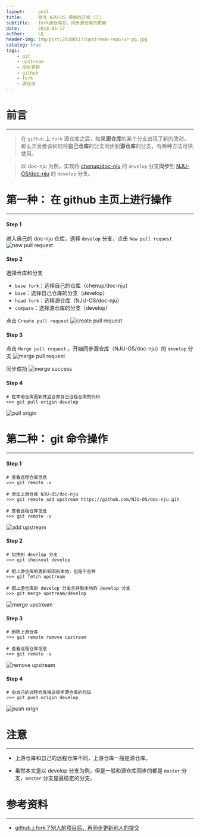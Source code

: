 ```yaml
---
layout:     post
title:      参与 NJU-OS 项目的开发（二）
subtitle:   fork源仓库后，同步源仓库的更新
date:       2018-05-17
author:     LQ
header-img: img/post/20180517/upstream-repo/ur-pg.jpg
catalog: true
tags:
    - git
    - upstream
    - 同步更新
    - github
    - fork
    - 源仓库
---
```

# 前言
---
>在 `github` 上 `fork` 源仓库之后，如果**源仓库**的某个分支出现了新的改动，那么开发者该如何将**自己仓库**的分支同步到**源仓库**的分支，有两种方法可供使用。

>以 doc-nju 为例，实现将 [chenup/doc-nju](https://github.com/chenup/doc-nju) 的 `develop` 分支**同步**到 [NJU-OS/doc-nju](https://github.com/NJU-OS/doc-nju) 的 `develop` 分支。

# 第一种： 在 github 主页上进行操作
---

#### Step 1

进入自己的 doc-nju 仓库，选择 `develop` 分支，点击 `New pull request`
![new pull request](https://raw.githubusercontent.com/chenup/chenup.github.io/master/img/post/20180517/upstream-repo/ur-npr.png)

#### Step 2

选择仓库和分支

- `base fork`：选择自己的仓库（chenup/doc-nju）
- `base`：选择自己仓库的分支（develop）
- `head fork`：选择源仓库（NJU-OS/doc-nju）
- `compare`：选择源仓库的分支（develop）

点击 `Create pull request`
![create pull request](https://raw.githubusercontent.com/chenup/chenup.github.io/master/img/post/20180517/upstream-repo/ur-cpr.png)

#### Step 3
点击 `Merge pull request` ，开始同步源仓库（NJU-OS/doc-nju）的 `develop` 分支
![merge pull request](https://raw.githubusercontent.com/chenup/chenup.github.io/master/img/post/20180517/upstream-repo/ur-mpr.png)

同步成功
![merge success](https://raw.githubusercontent.com/chenup/chenup.github.io/master/img/post/20180517/upstream-repo/ur-ms.png)

#### Step 4
```
# 在本地仓库更新并且合并自己远程仓库的代码
>>> git pull origin develop
```

![pull origin](https://raw.githubusercontent.com/chenup/chenup.github.io/master/img/post/20180517/upstream-repo/ur-puo.png)

# 第二种： git 命令操作
---
#### Step 1
```
# 查看远程仓库信息
>>> git remote -v

# 添加上游仓库 NJU-OS/doc-nju
>>> git remote add upstream https://github.com/NJU-OS/doc-nju.git

# 查看远程仓库信息
>>> git remote -v
```

![add upstream](https://raw.githubusercontent.com/chenup/chenup.github.io/master/img/post/20180517/upstream-repo/ur-au.png)

#### Step 2
```
# 切换到 develop 分支
>>> git checkout develop

# 把上游仓库的更新取回到本地，但是不合并
>>> git fetch upstream

# 把上游仓库的 develop 分支合并到本地的 develop 分支
>>> git merge upstream/develop
```

![merge upstream](https://raw.githubusercontent.com/chenup/chenup.github.io/master/img/post/20180517/upstream-repo/ur-mu.png)

#### Step 3
```
# 删除上游仓库
>>> git remote remove upstream

# 查看远程仓库信息
>>> git remote -v
```

![remove upstream](https://raw.githubusercontent.com/chenup/chenup.github.io/master/img/post/20180517/upstream-repo/ur-rmu.png)

#### Step 4
```
# 向自己的远程仓库推送同步源仓库的代码
>>> git push origin develop
```

![push orign](https://raw.githubusercontent.com/chenup/chenup.github.io/master/img/post/20180517/upstream-repo/ur-po.png)

# 注意
---
- 上游仓库和自己的远程仓库不同，上游仓库一般是源仓库。

- 虽然本文是以 develop 分支为例，但是一般和源仓库同步的都是 `master` 分支，`master` 分支是最稳定的分支。

# 参考资料
---
- [github上fork了别人的项目后，再同步更新别人的提交](https://blog.csdn.net/qq1332479771/article/details/56087333)

